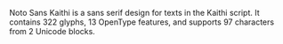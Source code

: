 Noto Sans Kaithi is a sans serif design for texts in the Kaithi script. It contains 322 glyphs, 13 OpenType features, and supports 97 characters from 2 Unicode blocks.